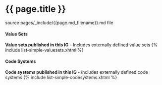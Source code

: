 # {{ page.title }}

source pages/_include/{{page.md_filename}}.md  file

#### Value Sets

**Value sets published in this IG** - Includes externally defined value sets
{% include list-simple-valuesets.xhtml %}

<p></p>
<p></p>

#### Code Systems

**Code systems published in this IG** - Includes externally defined code systems
{% include list-simple-codesystems.xhtml %}
